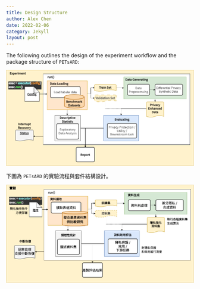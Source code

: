 ```yaml
---
title: Design Structure
author: Alex Chen
date: 2022-02-06
category: Jekyll
layout: post
---
```


The following outlines the design of the experiment workflow and the package structure of `PETsARD`:

![image](../../assets/images/PETsARD_design_en.png)

下圖為 `PETsARD` 的實驗流程與套件結構設計。

![image](../../assets/images/PETsARD_design_zhtw.png)